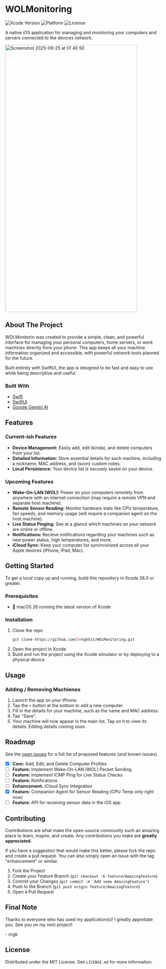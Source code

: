 # WOLMonitoring

![Xcode Version](https://img.shields.io/badge/Xcode-26.0.1-blue.svg)
![Platform](https://img.shields.io/badge/platform-iOS-lightgrey.svg)
![License](https://img.shields.io/badge/license-MIT-blue.svg)

A native iOS application for managing and monitoring your computers and servers connected to the devices network.

<img width="426" height="862" alt="Screenshot 2025-09-25 at 01 40 50" src="https://github.com/user-attachments/assets/3d97758c-7675-4e22-ae58-183aaea8380c" />

## About The Project

WOLMonitorin was created to provide a simple, clean, and powerful interface for managing your personal computers, home servers, or work machines directly from your phone. This app keeps all your machine information organized and accessible, with powerful network tools planned for the future.

Built entirely with SwiftUI, the app is designed to be fast and easy to use while being descriptive and useful.

### Built With

* [Swift](https://developer.apple.com/swift/)
* [SwiftUI](https://developer.apple.com/xcode/swiftui/)
* [Google Gemini AI](https://gemini.google.com/app/)

## Features

### Current-ish Features
* **Device Management:** Easily add, edit (kinda), and delete computers from your list.
* **Detailed Information:** Store essential details for each machine, including a nickname, MAC address, and (soon) custom notes.
* **Local Persistence:** Your device list is securely saved on your device.

### Upcoming Features
*  **Wake-On-LAN (WOL):** Power on your computers remotely from anywhere with an internet connection (may require a remote VPN and separate host machine).
*  **Remote Sensor Reading:** Monitor hardware stats like CPU temperature, fan speeds, and memory usage (will require a companion agent on the host machine).
*  **Live Status Pinging:** See at a glance which machines on your network are online or offline.
*  **Notifications:** Recieve notifications regarding your machines such as new power status, high temperatures, and more.
*  **iCloud Sync:** Keep your computer list synchronized across all your Apple devices (iPhone, iPad, Mac).

## Getting Started

To get a local copy up and running, build this repository in Xcode 26.0 or greater.

### Prerequisites

*  macOS 26 running the latest version of Xcode

### Installation

1.  Clone the repo
    ```sh
    git clone https://github.com/)rngkGit/WOLMonitoring.git
    ```
2.  Open the project in Xcode
3.  Build and run the project using the Xcode simulator or by deploying to a physical device.

## Usage

### Adding / Removing Machienes

1.  Launch the app on your iPhone.
2.  Tap the `+` button at the bottom to add a new computer.
3.  Fill in the details for your machine, such as the name and MAC address.
4.  Tap "Save".
5.  Your machine will now appear in the main list. Tap on it to view its details. Editing details coming soon.

## Roadmap

See the [open issues](https://github.com/rngkGit/WOLMonitoring/issues) for a full list of proposed features (and known issues).

- [X] **Core:** Add, Edit, and Delete Computer Profiles
- [ ] **Feature:** Implement Wake-On-LAN (WOL) Packet Sending
- [ ] **Feature:** Implement ICMP Ping for Live Status Checks
- [ ] **Feature:** Notifications
- [ ] **Enhancement:** iCloud Sync Integration
- [X] **Feature:** Companion Agent for Sensor Reading (CPU Temp only right now)
- [ ] **Feature:** API for receiving sensor data in the iOS app

## Contributing

Contributions are what make the open-source community such an amazing place to learn, inspire, and create. Any contributions you make are **greatly appreciated**.

If you have a suggestion that would make this better, please fork the repo and create a pull request. You can also simply open an issue with the tag "enhancement" or similar.

1.  Fork the Project
2.  Create your Feature Branch (`git checkout -b feature/AmazingFeature`)
3.  Commit your Changes (`git commit -m 'Add some AmazingFeature'`)
4.  Push to the Branch (`git push origin feature/AmazingFeature`)
5.  Open a Pull Request

## Final Note

Thanks to everyone who has used my application(s)! I greatly appretiate you. See you on my next project!

\- rngk

## License

Distributed under the MIT License. See `LICENSE.md` for more information.
